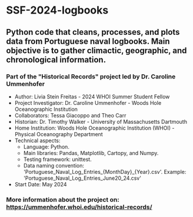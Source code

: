 # SSF-2024-logbooks

## Python code that cleans, processes, and plots data from Portuguese naval logbooks. Main objective is to gather climactic, geographic, and chronological information. 

### Part of the "Historical Records" project led by Dr. Caroline Ummenhofer

* Author: Livia Stein Freitas - 2024 WHOI Summer Student Fellow
* Project Investigator: Dr. Caroline Ummenhofer - Woods Hole Oceanographic Institution
* Collaborators: Tessa Giacoppo and Theo Carr
* Historian: Dr. Timothy Walker - University of Massachusetts Dartmouth
* Home Institution: Woods Hole Oceanographic Institution (WHOI) - Physical Oceanography Department
* Technical aspects:
  - Language: Python.
   - Main libraries: Pandas, Matplotlib, Cartopy, and Numpy.
   - Testing framework: unittest.
   - Data naming convention: 'Portuguese_Naval_Log_Entries_{MonthDay}_{Year}.csv'. Example: 'Portuguese_Naval_Log_Entries_June20_24.csv'
* Start Date: May 2024

### More information about the project on: https://ummenhofer.whoi.edu/historical-records/
